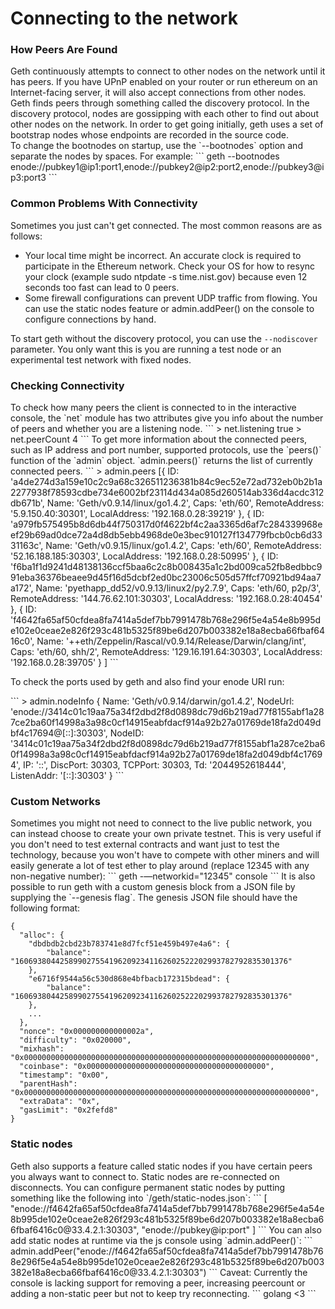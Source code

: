 # Connecting to the network
<h3>How Peers Are Found</h3>
Geth continuously attempts to connect to other nodes on the network until it has peers. If
you have UPnP enabled on your router or run ethereum on an Internet-facing server, it will
also accept connections from other nodes.<br>
Geth finds peers through something called the discovery protocol. In the discovery protocol,
nodes are gossipping with each other to find out about other nodes on the network. In order
to get going initially, geth uses a set of bootstrap nodes whose endpoints are recorded in the
source code.<br>
To change the bootnodes on startup, use the `--bootnodes` option and separate the nodes
by spaces. For example:
```
geth --bootnodes enode://pubkey1@ip1:port1,enode://pubkey2@ip2:port2,enode://pubkey3@ip3:port3
```
<h3>Common Problems With Connectivity</h3>
Sometimes you just can't get connected. The most common reasons are as follows:
<ul>
<li>Your local time might be incorrect. An accurate clock is required to participate in the
Ethereum network. Check your OS for how to resync your clock (example sudo ntpdate
-s time.nist.gov) because even 12 seconds too fast can lead to 0 peers.</li>
<li>Some firewall configurations can prevent UDP traffic from flowing. You can use the
static nodes feature or admin.addPeer() on the console to configure connections by
hand.</li>
</ul>

To start geth without the discovery protocol, you can use the `--nodiscover` parameter. You
only want this is you are running a test node or an experimental test network with fixed
nodes.

<h3>Checking Connectivity</h3>
To check how many peers the client is connected to in the interactive console, the `net`
module has two attributes give you info about the number of peers and whether you are a
listening node.
```
> net.listening
true
> net.peerCount
4
```
To get more information about the connected peers, such as IP address and port number,
supported protocols, use the `peers()` function of the `admin` object. `admin.peers()` returns
the list of currently connected peers.
```
> admin.peers
[{
  ID: 'a4de274d3a159e10c2c9a68c326511236381b84c9ec52e72ad732eb0b2b1a2277938f78593cdbe734e6002bf23114d434a085d260514ab336d4acdc312db671b',
  Name: 'Geth/v0.9.14/linux/go1.4.2',
  Caps: 'eth/60',
  RemoteAddress: '5.9.150.40:30301',
  LocalAddress: '192.168.0.28:39219'
}, {
  ID: 'a979fb575495b8d6db44f750317d0f4622bf4c2aa3365d6af7c284339968eef29b69ad0dce72a4d8db5ebb4968de0e3bec910127f134779fbcb0cb6d3331163c',
  Name: 'Geth/v0.9.15/linux/go1.4.2',
  Caps: 'eth/60',
  RemoteAddress: '52.16.188.185:30303',
  LocalAddress: '192.168.0.28:50995'
}, {
  ID: 'f6ba1f1d9241d48138136ccf5baa6c2c8b008435a1c2bd009ca52fb8edbbc991eba36376beaee9d45f16d5dcbf2ed0bc23006c505d57ffcf70921bd94aa7a172',
  Name: 'pyethapp_dd52/v0.9.13/linux2/py2.7.9',
  Caps: 'eth/60, p2p/3',
  RemoteAddress: '144.76.62.101:30303',
  LocalAddress: '192.168.0.28:40454'
}, {
  ID: 'f4642fa65af50cfdea8fa7414a5def7bb7991478b768e296f5e4a54e8b995de102e0ceae2e826f293c481b5325f89be6d207b003382e18a8ecba66fbaf6416c0',
  Name: '++eth/Zeppelin/Rascal/v0.9.14/Release/Darwin/clang/int',
  Caps: 'eth/60, shh/2',
  RemoteAddress: '129.16.191.64:30303',
  LocalAddress: '192.168.0.28:39705'
} ]
```
<p>To check the ports used by geth and also find your enode URI run:</p>
```
> admin.nodeInfo
{
  Name: 'Geth/v0.9.14/darwin/go1.4.2',
  NodeUrl: 'enode://3414c01c19aa75a34f2dbd2f8d0898dc79d6b219ad77f8155abf1a287ce2ba60f14998a3a98c0cf14915eabfdacf914a92b27a01769de18fa2d049dbf4c17694@[::]:30303',
  NodeID: '3414c01c19aa75a34f2dbd2f8d0898dc79d6b219ad77f8155abf1a287ce2ba60f14998a3a98c0cf14915eabfdacf914a92b27a01769de18fa2d049dbf4c17694',
  IP: '::',
  DiscPort: 30303,
  TCPPort: 30303,
  Td: '2044952618444',
  ListenAddr: '[::]:30303'
}
```
<h3>Custom Networks</h3>
Sometimes you might not need to connect to the live public network, you can instead choose to create your own private testnet. This is very useful if you don't need to test external contracts and want just to test the technology, because you won't have to compete with other miners and will easily generate a lot of test ether to play around (replace 12345 with any non-negative number):
```
geth -—networkid="12345" console
```
It is also possible to run geth with a custom genesis block from a JSON file by supplying the `--genesis flag`. The genesis JSON file should have the following format:

```
{
  "alloc": {
    "dbdbdb2cbd23b783741e8d7fcf51e459b497e4a6": { 
        "balance": "1606938044258990275541962092341162602522202993782792835301376"
    },
    "e6716f9544a56c530d868e4bfbacb172315bdead": {
        "balance": "1606938044258990275541962092341162602522202993782792835301376"
    },
    ...
  },
  "nonce": "0x000000000000002a",
  "difficulty": "0x020000",
  "mixhash": "0x0000000000000000000000000000000000000000000000000000000000000000",
  "coinbase": "0x0000000000000000000000000000000000000000",
  "timestamp": "0x00",
  "parentHash": "0x0000000000000000000000000000000000000000000000000000000000000000",
  "extraData": "0x",
  "gasLimit": "0x2fefd8"
}
```
<h3>Static nodes</h3>
Geth also supports a feature called static nodes if you have certain peers you always want to connect to. Static nodes are re-connected on disconnects. You can configure permanent static nodes by putting something like the following into `<datadir>/geth/static-nodes.json`:
```
[
  "enode://f4642fa65af50cfdea8fa7414a5def7bb7991478b768e296f5e4a54e8b995de102e0ceae2e826f293c481b5325f89be6d207b003382e18a8ecba66fbaf6416c0@33.4.2.1:30303",
  "enode://pubkey@ip:port"
]
```
You can also add static nodes at runtime via the js console using `admin.addPeer()`:
```
admin.addPeer("enode://f4642fa65af50cfdea8fa7414a5def7bb7991478b768e296f5e4a54e8b995de102e0ceae2e826f293c481b5325f89be6d207b003382e18a8ecba66fbaf6416c0@33.4.2.1:30303")
```
Caveat: Currently the console is lacking support for removing a peer, increasing peercount or adding a non-static peer but not to keep try reconnecting.
```
golang <3
```

